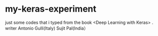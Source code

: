 # my-keras-experiment
just some codes that i typed from the book &lt;Deep Learning with Keras> .
writer Antonio Gulli(Italy) Sujit Pal(India）
